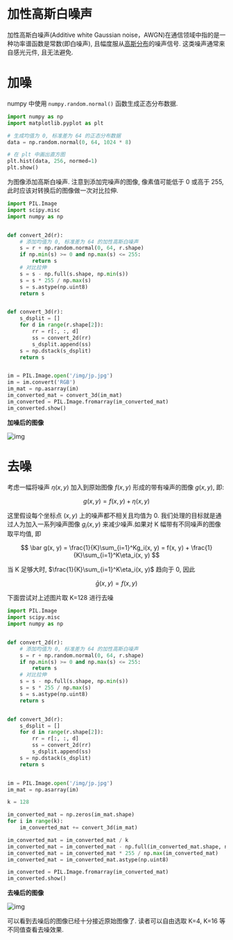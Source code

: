 # 加性高斯白噪声

加性高斯白噪声(Additive white Gaussian noise，AWGN)在通信领域中指的是一种功率谱函数是常数(即白噪声), 且幅度服从[高斯分布](/content/daze/math/normal_distribution/)的噪声信号. 这类噪声通常来自感光元件, 且无法避免.

# 加噪

numpy 中使用 `numpy.random.normal()` 函数生成正态分布数据.

```py
import numpy as np
import matplotlib.pyplot as plt

# 生成均值为 0, 标准差为 64 的正态分布数据
data = np.random.normal(0, 64, 1024 * 8)

# 在 plt 中画出直方图
plt.hist(data, 256, normed=1)
plt.show()
```

为图像添加高斯白噪声. 注意到添加完噪声的图像, 像素值可能低于 0 或高于 255, 此时应该对转换后的图像做一次对比拉伸.

```py
import PIL.Image
import scipy.misc
import numpy as np


def convert_2d(r):
    # 添加均值为 0, 标准差为 64 的加性高斯白噪声
    s = r + np.random.normal(0, 64, r.shape)
    if np.min(s) >= 0 and np.max(s) <= 255:
        return s
    # 对比拉伸
    s = s - np.full(s.shape, np.min(s))
    s = s * 255 / np.max(s)
    s = s.astype(np.uint8)
    return s


def convert_3d(r):
    s_dsplit = []
    for d in range(r.shape[2]):
        rr = r[:, :, d]
        ss = convert_2d(rr)
        s_dsplit.append(ss)
    s = np.dstack(s_dsplit)
    return s


im = PIL.Image.open('/img/jp.jpg')
im = im.convert('RGB')
im_mat = np.asarray(im)
im_converted_mat = convert_3d(im_mat)
im_converted = PIL.Image.fromarray(im_converted_mat)
im_converted.show()
```

**加噪后的图像**

![img](/img/pil/agwn/jp_agwn.jpg)

# 去噪

考虑一幅将噪声 $\eta(x, y)$ 加入到原始图像 $f(x, y)$ 形成的带有噪声的图像 $g(x, y)$, 即:

$$
g(x, y) = f(x, y) + \eta(x, y)
$$

这里假设每个坐标点 $(x, y)$ 上的噪声都不相关且均值为 0. 我们处理的目标就是通过人为加入一系列噪声图像 $g_i(x, y)$ 来减少噪声.如果对 K 幅带有不同噪声的图像取平均值, 即

$$
\bar g(x, y) = \frac{1}{K}\sum_{i=1}^Kg_i(x, y) = f(x, y) + \frac{1}{K}\sum_{i=1}^K\eta_i(x, y)
$$

当 K 足够大时, $\frac{1}{K}\sum_{i=1}^K\eta_i(x, y)$ 趋向于 0, 因此

$$
\bar g(x, y) = f(x, y)
$$

下面尝试对上述图片取 K=128 进行去噪

```py
import PIL.Image
import scipy.misc
import numpy as np


def convert_2d(r):
    # 添加均值为 0, 标准差为 64 的加性高斯白噪声
    s = r + np.random.normal(0, 64, r.shape)
    if np.min(s) >= 0 and np.max(s) <= 255:
        return s
    # 对比拉伸
    s = s - np.full(s.shape, np.min(s))
    s = s * 255 / np.max(s)
    s = s.astype(np.uint8)
    return s


def convert_3d(r):
    s_dsplit = []
    for d in range(r.shape[2]):
        rr = r[:, :, d]
        ss = convert_2d(rr)
        s_dsplit.append(ss)
    s = np.dstack(s_dsplit)
    return s


im = PIL.Image.open('/img/jp.jpg')
im_mat = np.asarray(im)

k = 128

im_converted_mat = np.zeros(im_mat.shape)
for i in range(k):
    im_converted_mat += convert_3d(im_mat)

im_converted_mat = im_converted_mat / k
im_converted_mat = im_converted_mat - np.full(im_converted_mat.shape, np.min(im_converted_mat))
im_converted_mat = im_converted_mat * 255 / np.max(im_converted_mat)
im_converted_mat = im_converted_mat.astype(np.uint8)

im_converted = PIL.Image.fromarray(im_converted_mat)
im_converted.show()
```

**去噪后的图像**

![img](/img/pil/agwn/jp_denoise.jpg)

可以看到去噪后的图像已经十分接近原始图像了. 读者可以自由选取 K=4, K=16 等不同值查看去噪效果.
